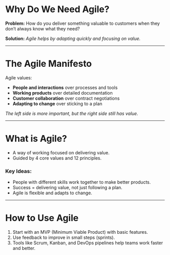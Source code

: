 # Why Do We Need Agile?

**Problem:**
How do you deliver something valuable to customers when they don’t always know what they need?

**Solution:**
*Agile helps by adapting quickly and focusing on value.*

---

# The Agile Manifesto

Agile values:
- **People and interactions** over processes and tools
- **Working products** over detailed documentation
- **Customer collaboration** over contract negotiations 
- **Adapting to change** over sticking to a plan 

*The left side is more important, but the right side still has value.*

---

# What is Agile?

- A way of working focused on delivering value. 
- Guided by 4 core values and 12 principles.

### **Key Ideas:**  
- People with different skills work together to make better products.
- Success = delivering value, not just following a plan.
- Agile is flexible and adapts to change.

---

# How to Use Agile

1. Start with an MVP (Minimum Viable Product) with basic features.
2. Use feedback to improve in small steps (sprints).
3. Tools like Scrum, Kanban, and DevOps pipelines help teams work faster and better.

